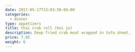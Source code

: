 ```yaml
---
date: 2017-05-17T13:03:58-04:00
categories:
  - dinner
type: appetizers
title: thai crab roll (hoi jo)
description: Deep fried crab meat wrapped in tofu sheet.
price: 7.95
weight: 6
---
```


